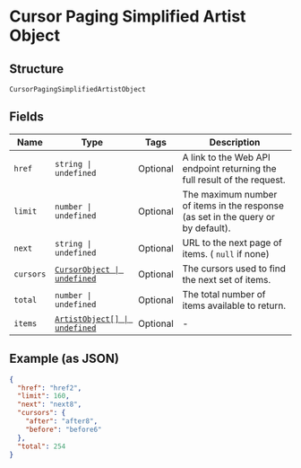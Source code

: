 
# Cursor Paging Simplified Artist Object

## Structure

`CursorPagingSimplifiedArtistObject`

## Fields

| Name | Type | Tags | Description |
|  --- | --- | --- | --- |
| `href` | `string \| undefined` | Optional | A link to the Web API endpoint returning the full result of the request. |
| `limit` | `number \| undefined` | Optional | The maximum number of items in the response (as set in the query or by default). |
| `next` | `string \| undefined` | Optional | URL to the next page of items. ( `null` if none) |
| `cursors` | [`CursorObject \| undefined`](../../doc/models/cursor-object.md) | Optional | The cursors used to find the next set of items. |
| `total` | `number \| undefined` | Optional | The total number of items available to return. |
| `items` | [`ArtistObject[] \| undefined`](../../doc/models/artist-object.md) | Optional | - |

## Example (as JSON)

```json
{
  "href": "href2",
  "limit": 160,
  "next": "next8",
  "cursors": {
    "after": "after8",
    "before": "before6"
  },
  "total": 254
}
```

